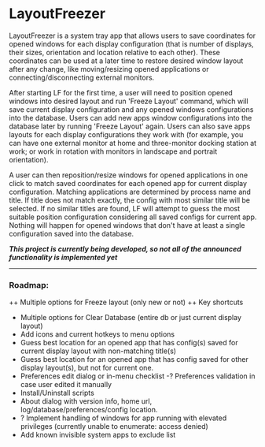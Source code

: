 # LayoutFreezer

LayoutFreezer is a system tray app that allows users to save coordinates for opened windows for each display configuration (that is number of displays, their sizes, orientation and location relative to each other). These coordinates can be used at a later time to restore desired window layout after any change, like moving/resizing opened applications or connecting/disconnecting external monitors.

After starting LF for the first time, a user will need to position opened windows into desired layout and run 'Freeze Layout' command, which will save current display configuration and any opened windows configurations into the database. Users can add new apps window configurations into the database later by running 'Freeze Layout' again. Users can also save apps layouts for each display configurations they work with (for example, you can have one external monitor at home and three-monitor docking station at work; or work in rotation with monitors in landscape and portrait orientation).

A user can then reposition/resize windows for opened applications in one click to match saved coordinates for each opened app for current display configuration. Matching applications are determined by process name and title. If title does not match exactly, the config with most similar title will be selected. If no similar titles are found, LF will attempt to guess the most suitable position configuration considering all saved configs for current app. Nothing will happen for opened windows that don't have at least a single configuration saved into the database.

***This project is currently being developed, so not all of the announced functionality is implemented yet*** 


---
### Roadmap:
++ Multiple options for Freeze layout (only new or not)
++ Key shortcuts
- Multiple options for Clear Database (entire db or just current display layout)
- Add icons and current hotkeys to menu options
- Guess best location for an opened app that has config(s) saved for current display layout with non-matching title(s)
- Guess best location for an opened app that has config saved for other display layout(s), but not for current one.
- Preferences edit dialog or in-menu checklist
-? Preferences validation in case user edited it manually
- Install/Uninstall scripts
- About dialog with version info, home url, log/database/preferences/config location.
- ? Implement handling of windows for app running with elevated privileges (currently unable to enumerate: access denied)
- Add known invisible system apps to exclude list
